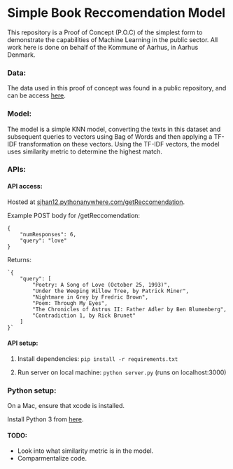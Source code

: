 # Simple Book Reccomendation Model

This repository is a Proof of Concept (P.O.C) of the simplest form to demonstrate the capabilities of Machine Learning in the public sector. All work here is done on behalf of the Kommune of Aarhus, in Aarhus Denmark.

### Data:
The data used in this proof of concept was found in a public repository, and can be access [here](https://github.com/williamscott701/Information-Retrieval/tree/master/2.%20TF-IDF%20Ranking%20-%20Cosine%20Similarity%2C%20Matching%20Score). 

### Model:
The model is a simple KNN model, converting the texts in this dataset and subsequent queries to vectors using Bag of Words and then applying a TF-IDF transformation on these vectors. Using the TF-IDF vectors, the model uses similarity metric to determine the highest match. 

### APIs: 

#### API access:
Hosted at [sjhan12.pythonanywhere.com/getReccomendation](https://sjhan12.pythonanywhere.com/getReccomendation).

Example POST body for /getReccomendation:
```
{
    "numResponses": 6,
    "query": "love"
}
```

Returns: 
```
`{
    "query": [
        "Poetry: A Song of Love (October 25, 1993)",
        "Under the Weeping Willow Tree, by Patrick Miner",
        "Nightmare in Grey by Fredric Brown",
        "Poem: Through My Eyes",
        "The Chronicles of Astrus II: Father Adler by Ben Blumenberg",
        "Contradiction 1, by Rick Brunet"
    ]
}`
```

#### API setup:

1. Install dependencies:
```pip install -r requirements.txt```

2. Run server on local machine:
```python server.py``` (runs on localhost:3000)


### Python setup:

On a Mac, ensure that xcode is installed.

Install Python 3 from [here](https://www.anaconda.com/distribution/).


#### TODO: 
- Look into what similarity metric is in the model.
- Comparmentalize code.
